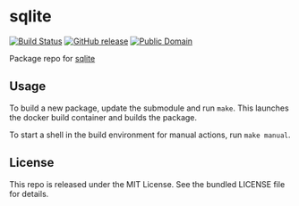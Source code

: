 sqlite
==========

[![Build Status](https://img.shields.io/circleci/project/amylum/sqlite/master.svg)](https://circleci.com/gh/amylum/sqlite)
[![GitHub release](https://img.shields.io/github/release/amylum/sqlite.svg)](https://github.com/amylum/sqlite/releases)
[![Public Domain](http://img.shields.io/badge/license-Public_Domain-green.svg)](http://www.sqlite.org/copyright.html)

Package repo for [sqlite](http://www.sqlite.org/changes.html)

## Usage

To build a new package, update the submodule and run `make`. This launches the docker build container and builds the package.

To start a shell in the build environment for manual actions, run `make manual`.

## License

This repo is released under the MIT License. See the bundled LICENSE file for details.


